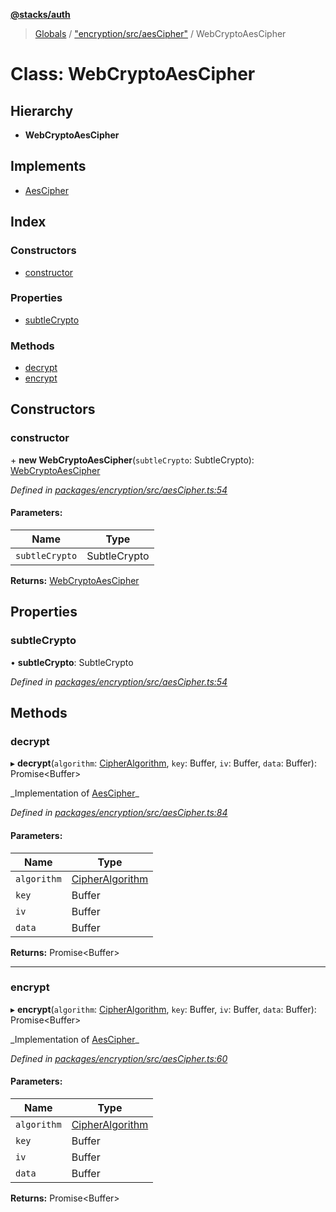 **[@stacks/auth](../README.md)**

> [Globals](../globals.md) / ["encryption/src/aesCipher"](../modules/_encryption_src_aescipher_.md) / WebCryptoAesCipher

# Class: WebCryptoAesCipher

## Hierarchy

- **WebCryptoAesCipher**

## Implements

- [AesCipher](../interfaces/_encryption_src_aescipher_.aescipher.md)

## Index

### Constructors

- [constructor](_encryption_src_aescipher_.webcryptoaescipher.md#constructor)

### Properties

- [subtleCrypto](_encryption_src_aescipher_.webcryptoaescipher.md#subtlecrypto)

### Methods

- [decrypt](_encryption_src_aescipher_.webcryptoaescipher.md#decrypt)
- [encrypt](_encryption_src_aescipher_.webcryptoaescipher.md#encrypt)

## Constructors

### constructor

\+ **new WebCryptoAesCipher**(`subtleCrypto`: SubtleCrypto): [WebCryptoAesCipher](_encryption_src_aescipher_.webcryptoaescipher.md)

_Defined in [packages/encryption/src/aesCipher.ts:54](https://github.com/blockstack/blockstack.js/blob/26419086/packages/encryption/src/aesCipher.ts#L54)_

#### Parameters:

| Name           | Type         |
| -------------- | ------------ |
| `subtleCrypto` | SubtleCrypto |

**Returns:** [WebCryptoAesCipher](_encryption_src_aescipher_.webcryptoaescipher.md)

## Properties

### subtleCrypto

• **subtleCrypto**: SubtleCrypto

_Defined in [packages/encryption/src/aesCipher.ts:54](https://github.com/blockstack/blockstack.js/blob/26419086/packages/encryption/src/aesCipher.ts#L54)_

## Methods

### decrypt

▸ **decrypt**(`algorithm`: [CipherAlgorithm](../modules/_encryption_src_aescipher_.md#cipheralgorithm), `key`: Buffer, `iv`: Buffer, `data`: Buffer): Promise\<Buffer>

_Implementation of [AesCipher](../interfaces/\_encryption_src_aescipher_.aescipher.md)\_

_Defined in [packages/encryption/src/aesCipher.ts:84](https://github.com/blockstack/blockstack.js/blob/26419086/packages/encryption/src/aesCipher.ts#L84)_

#### Parameters:

| Name        | Type                                                                        |
| ----------- | --------------------------------------------------------------------------- |
| `algorithm` | [CipherAlgorithm](../modules/_encryption_src_aescipher_.md#cipheralgorithm) |
| `key`       | Buffer                                                                      |
| `iv`        | Buffer                                                                      |
| `data`      | Buffer                                                                      |

**Returns:** Promise\<Buffer>

---

### encrypt

▸ **encrypt**(`algorithm`: [CipherAlgorithm](../modules/_encryption_src_aescipher_.md#cipheralgorithm), `key`: Buffer, `iv`: Buffer, `data`: Buffer): Promise\<Buffer>

_Implementation of [AesCipher](../interfaces/\_encryption_src_aescipher_.aescipher.md)\_

_Defined in [packages/encryption/src/aesCipher.ts:60](https://github.com/blockstack/blockstack.js/blob/26419086/packages/encryption/src/aesCipher.ts#L60)_

#### Parameters:

| Name        | Type                                                                        |
| ----------- | --------------------------------------------------------------------------- |
| `algorithm` | [CipherAlgorithm](../modules/_encryption_src_aescipher_.md#cipheralgorithm) |
| `key`       | Buffer                                                                      |
| `iv`        | Buffer                                                                      |
| `data`      | Buffer                                                                      |

**Returns:** Promise\<Buffer>
